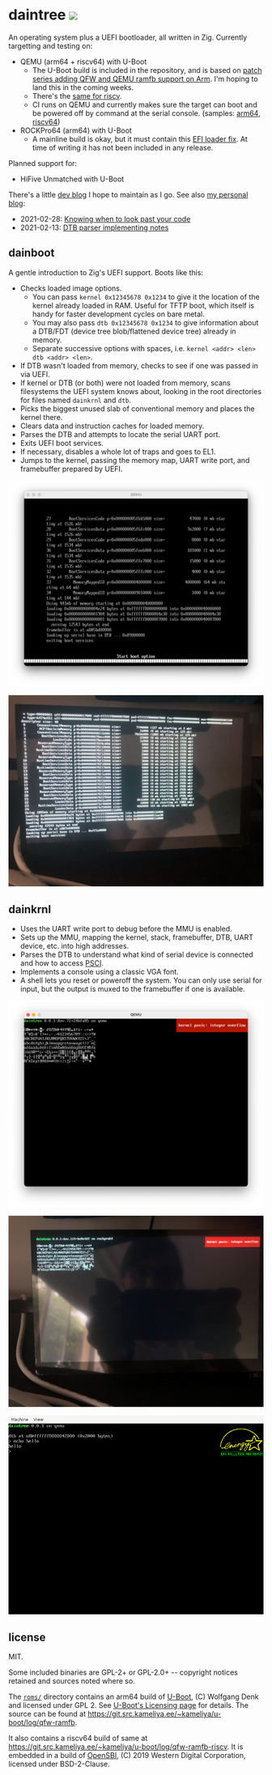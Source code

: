 # daintree <img src="https://s1.at.atcdn.net/wp-content/uploads/2018/12/AT_LandingPage_HeaderImage_Daintree_2018NOV22-768x369.jpg" height="32">

An operating system plus a UEFI bootloader, all written in Zig. Currently targetting and testing on:

- QEMU (arm64 + riscv64) with U-Boot
  - The U-Boot build is included in the repository, and is based on
    [patch series adding QFW and QEMU ramfb support on Arm](https://git.src.kameliya.ee/~kameliya/u-boot/log/qfw-ramfb).
    I'm hoping to land this in the coming weeks.
  - There's the [same for riscv](https://git.src.kameliya.ee/~kameliya/u-boot/log/qfw-ramfb-riscv).
  - CI runs on QEMU and currently makes sure the target can boot and be powered off by command at the serial console. (samples: [arm64](https://buildkite.com/daintree/daintree-arm64/builds/150#a0a1da6d-3764-4529-b25f-66cc605080c7/27-151), [riscv64](https://buildkite.com/daintree/daintree-riscv64/builds/50#38096c20-6e7c-4712-b7dc-7f56ccc9cffe/27-166))
- ROCKPro64 (arm64) with U-Boot
  - A mainline build is okay, but it must contain this
    [EFI loader fix](https://source.denx.de/u-boot/u-boot/-/commit/9d30a941cce5ed055da18398f4deba18830d00d6).
    At time of writing it has not been included in any release.

Planned support for:

- HiFive Unmatched with U-Boot

There's a little [dev blog](https://github.com/kivikakk/daintree/discussions/1)
I hope to maintain as I go.  See also [my personal blog](https://kivikakk.ee):

- 2021-02-28: [Knowing when to look past your code](https://kivikakk.ee/2021/02/28/loader/)
- 2021-02-13: [DTB parser implementing notes](https://kivikakk.ee/2021/02/13/dtb-parser-implementing-notes/)

## dainboot

A gentle introduction to Zig's UEFI support. Boots like this:

- Checks loaded image options.
  - You can pass `kernel 0x12345678 0x1234` to give it the location of the
    kernel already loaded in RAM. Useful for TFTP boot, which itself is handy
    for faster development cycles on bare metal.
  - You may also pass `dtb 0x12345678 0x1234` to give information about a
    DTB/FDT (device tree blob/flattened device tree) already in memory.
  - Separate successive options with spaces, i.e. `kernel <addr> <len> dtb
    <addr> <len>`.
- If DTB wasn't loaded from memory, checks to see if one was passed in via
  UEFI.
- If kernel or DTB (or both) were not loaded from memory, scans filesystems the
  UEFI system knows about, looking in the root directories for files named
  `dainkrnl` and `dtb`.
- Picks the biggest unused slab of conventional memory and places the kernel
  there.
- Clears data and instruction caches for loaded memory.
- Parses the DTB and attempts to locate the serial UART port.
- Exits UEFI boot services.
- If necessary, disables a whole lot of traps and goes to EL1.
- Jumps to the kernel, passing the memory map, UART write port, and framebuffer
  prepared by UEFI.

![](doc/img/dainboot-qemu.png)

![](doc/img/dainboot-rockpro64.jpg)

## dainkrnl

- Uses the UART write port to debug before the MMU is enabled.
- Sets up the MMU, mapping the kernel, stack, framebuffer, DTB, UART device,
  etc. into high addresses.
- Parses the DTB to understand what kind of serial device is connected and how
  to access
  [PSCI](https://developer.arm.com/architectures/system-architectures/software-standards/psci).
- Implements a console using a classic VGA font.
- A shell lets you reset or poweroff the system.  You can only use serial for
  input, but the output is muxed to the framebuffer if one is available.

![](doc/img/dainkrnl-charset-qemu.png)

![](doc/img/dainkrnl-charset-rockpro64.jpg)

![](doc/img/dainkrnl-shell-qemu.png)

## license

MIT.

Some included binaries are GPL-2+ or GPL-2.0+ -- copyright notices retained and
sources noted where so.

The [`roms/`](roms/) directory contains an arm64 build of
[U-Boot](http://www.denx.de/wiki/U-Boot/WebHome), (C) Wolfgang Denk and
licensed under GPL 2.  See [U-Boot's Licensing
page](https://www.denx.de/wiki/U-Boot/Licensing)
for details.  The source can be found at
<https://git.src.kameliya.ee/~kameliya/u-boot/log/qfw-ramfb>.

It also contains a riscv64 build of same at
<https://git.src.kameliya.ee/~kameliya/u-boot/log/qfw-ramfb-riscv>.  It is
embedded in a build of [OpenSBI](https://github.com/riscv/opensbi), (C) 2019
Western Digital Corporation, licensed under BSD-2-Clause.
